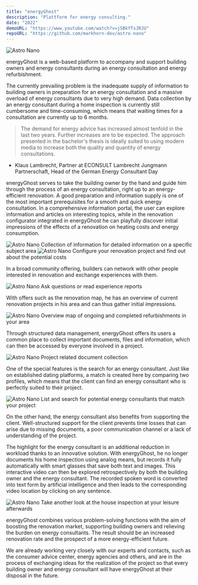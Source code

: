 ```yaml
---
title: "energyGhost"
description: "Plattform for energy consulting."
date: "2022"
demoURL: "https://www.youtube.com/watch?v=jSBkYTsJRJU"
repoURL: "https://github.com/markhorn-dev/astro-nano"
---
```


![Astro Nano](/energyghost0.jpg)

energyGhost is a web-based platform to accompany and support building owners and energy consultants during an energy consultation and energy refurbishment.

The currently prevailing problem is the inadequate supply of information to building owners in preparation for an energy consultation and a massive overload of energy consultants due to very high demand. Data collection by an energy consultant during a home inspection is currently still cumbersome and time-consuming, which means that waiting times for a consultation are currently up to 6 months.

> The demand for energy advice has increased almost tenfold in the last two years. Further increases are to be expected. The approach presented in the bachelor's thesis is ideally suited to using modern media to increase both the quality and quantity of energy consultations.
- Klaus Lambrecht, Partner at ECONSULT Lambrecht Jungmann Partnerschaft, Head of the German Energy Consultant Day

energyGhost serves to take the building owner by the hand and guide him through the process of an energy consultation, right up to an energy-efficient renovation.
A good preparation and information supply is one of the most important prerequisites for a smooth and quick energy consultation. In a comprehensive information portal, the user can explore information and articles on interesting topics, while in the renovation configurator integrated in energyGhost he can playfully discover initial impressions of the effects of a renovation on heating costs and energy consumption.

![Astro Nano](/energyghost1.jpg)
Collection of information for detailed information on a specific subject area
![Astro Nano](/energyghost2.jpg)
Configure your renovation project and find out about the potential costs

In a broad community offering, builders can network with other people interested in renovation and exchange experiences with them.

![Astro Nano](/energyghost3.jpg)
Ask questions or read experience reports

With offers such as the renovation map, he has an overview of current renovation projects in his area and can thus gather initial impressions.

![Astro Nano](/energyghost4.jpg)
Overview map of ongoing and completed refurbishments in your area

Through structured data management, energyGhost offers its users a common place to collect important documents, files and information, which can then be accessed by everyone involved in a project.

![Astro Nano](/energyghost5.jpg)
Project related document collection

One of the special features is the search for an energy consultant. Just like on established dating platforms, a match is created here by comparing two profiles, which means that the client can find an energy consultant who is perfectly suited to their project.

![Astro Nano](/energyghost6.jpg)
List and search for potential energy consultants that match your project

On the other hand, the energy consultant also benefits from supporting the client. Well-structured support for the client prevents time losses that can arise due to missing documents, a poor communication channel or a lack of understanding of the project.

The highlight for the energy consultant is an additional reduction in workload thanks to an innovative solution. With energyGhost, he no longer documents his home inspection using analog means, but records it fully automatically with smart glasses that save both text and images. This interactive video can then be explored retrospectively by both the building owner and the energy consultant. The recorded spoken word is converted into text form by artificial intelligence and then leads to the corresponding video location by clicking on any sentence.

![Astro Nano](/energyghost7.jpg)
Take another look at the house inspection at your leisure afterwards

energyGhost combines various problem-solving functions with the aim of boosting the renovation market, supporting building owners and relieving the burden on energy consultants. The result should be an increased renovation rate and the prospect of a more energy-efficient future.

We are already working very closely with our experts and contacts, such as the consumer advice center, energy agencies and others, and are in the process of exchanging ideas for the realization of the project so that every building owner and energy consultant will have energyGhost at their disposal in the future.
